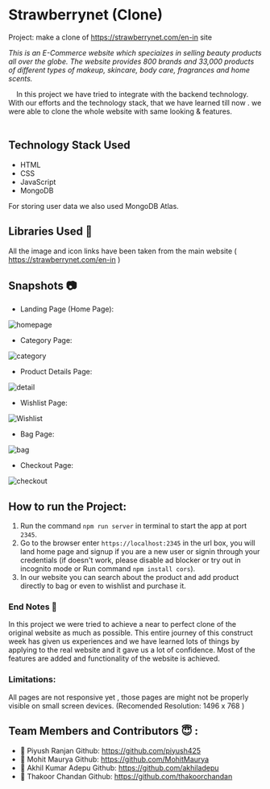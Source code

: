 # Strawberrynet (Clone)

Project: make a clone of https://strawberrynet.com/en-in site

_This is an E-Commerce website which speciaizes in selling beauty products all over the globe. The website provides 800 brands and 33,000 products of different types of makeup, skincare, body care, fragrances and home scents._

&nbsp;&nbsp;&nbsp;&#160;In this project we have tried to integrate with the backend technology. With our efforts and the technology stack, that we have learned till now . we were able to clone the whole website with same looking & features. <br><br>

## Technology Stack Used

- HTML
- CSS
- JavaScript
- MongoDB

For storing user data we also used MongoDB Atlas.

## Libraries Used 🌟

All the image and icon links have been taken from the main website ( https://strawberrynet.com/en-in )

## Snapshots 📷

- Landing Page (Home Page):

![homepage](https://user-images.githubusercontent.com/78302050/133873519-597416a9-1b83-403d-85a5-22631ce6b44e.png)



- Category Page:

![category](https://user-images.githubusercontent.com/78302050/133873505-c716068b-f022-444b-8f35-840b2f63e163.png)


- Product Details Page:

![detail](https://user-images.githubusercontent.com/78302050/133873495-9a58b48c-19ac-4584-ab24-c9364fb361cb.png)


- Wishlist Page:

![Wishlist](https://user-images.githubusercontent.com/78302050/133873469-3e7f2bb1-74c5-4386-9254-45f4123ddb0f.png)

- Bag Page:

![bag](https://user-images.githubusercontent.com/78302050/133873454-f8f9cbbc-d89f-433e-aa72-3d9c7204b221.png)


- Checkout Page:

![checkout](https://user-images.githubusercontent.com/78302050/133873395-fcde0c07-55a7-4779-88a5-07262e909330.png)


## How to run the Project:

1. Run the command `npm run server` in terminal to start the app at port `2345`.
2. Go to the browser enter `https://localhost:2345` in the url box, you will land home page and signup if you are a new user or signin through your credentials (if doesn't work, please disable ad blocker or try out in incognito mode or Run command `npm install cors`).
3. In our website you can search about the product and add product directly to bag or even to wishlist and purchase it.

### End Notes 📑

In this project we were tried to achieve a near to perfect clone of the original website as much as possible. This entire journey of this construct week has given us experiences and we have learned lots of things by applying to the real website and it gave us a lot of confidence. Most of the features are added and functionality of the website is achieved.

### Limitations:

All pages are not responsive yet , those pages are might not be properly visible on small screen devices.
(Recomended Resolution: 1496 x 768 )

## Team Members and Contributors 😇 :

- 👤  Piyush Ranjan
  Github: https://github.com/piyush425
- 👤 Mohit Maurya
  Github: https://github.com/MohitMaurya
- 👤 Akhil Kumar Adepu 
  Github: https://github.com/akhiladepu 
- 👤 Thakoor Chandan
  Github: https://github.com/thakoorchandan
